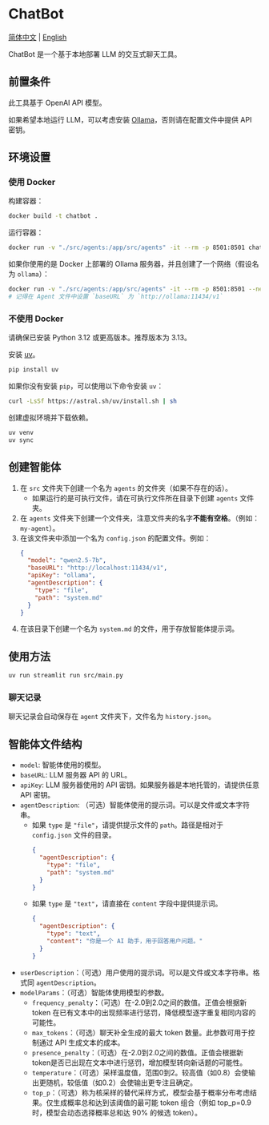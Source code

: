 # ChatBot
[简体中文](./README.md) | [English](./README_en.md)

ChatBot 是一个基于本地部署 LLM 的交互式聊天工具。

## 前置条件
此工具基于 OpenAI API 模型。

如果希望本地运行 LLM，可以考虑安装 [Ollama](https://ollama.com)，否则请在配置文件中提供 API 密钥。

## 环境设置

### 使用 Docker

构建容器：

```bash
docker build -t chatbot .
```

运行容器：

```bash
docker run -v "./src/agents:/app/src/agents" -it --rm -p 8501:8501 chatbot
```

如果你使用的是 Docker 上部署的 Ollama 服务器，并且创建了一个网络（假设名为 `ollama`）：

```bash
docker run -v "./src/agents:/app/src/agents" -it --rm -p 8501:8501 --network ollama chatbot
# 记得在 Agent 文件中设置 `baseURL` 为 `http://ollama:11434/v1`
```

### 不使用 Docker

请确保已安装 Python 3.12 或更高版本。推荐版本为 3.13。

安装 [uv](https://docs.astral.sh/uv/getting-started/installation/)。

```bash
pip install uv
```

如果你没有安装 `pip`，可以使用以下命令安装 `uv`：

```bash
curl -LsSf https://astral.sh/uv/install.sh | sh
```

创建虚拟环境并下载依赖。

```bash
uv venv
uv sync
```

## 创建智能体
1. 在 `src` 文件夹下创建一个名为 `agents` 的文件夹（如果不存在的话）。
    - 如果运行的是可执行文件，请在可执行文件所在目录下创建 `agents` 文件夹。
1. 在 `agents` 文件夹下创建一个文件夹，注意文件夹的名字**不能有空格**。（例如：`my-agent`）。
1. 在该文件夹中添加一个名为 `config.json` 的配置文件。例如：
    ```json
    {
      "model": "qwen2.5-7b",
      "baseURL": "http://localhost:11434/v1",
      "apiKey": "ollama",
      "agentDescription": {
        "type": "file",
        "path": "system.md"
      }
    }
    ```
1. 在该目录下创建一个名为 `system.md` 的文件，用于存放智能体提示词。

## 使用方法
```bash
uv run streamlit run src/main.py
```

### 聊天记录
聊天记录会自动保存在 `agent` 文件夹下，文件名为 `history.json`。

## 智能体文件结构
- `model`: 智能体使用的模型。
- `baseURL`: LLM 服务器 API 的 URL。
- `apiKey`: LLM 服务器使用的 API 密钥。如果服务器是本地托管的，请提供任意 API 密钥。
- `agentDescription`: （可选）智能体使用的提示词。可以是文件或文本字符串。
    - 如果 `type` 是 `"file"`，请提供提示文件的 `path`。路径是相对于 `config.json` 文件的目录。
        ```json
        {
          "agentDescription": {
            "type": "file",
            "path": "system.md"
          }
        }
        ```
    - 如果 `type` 是 `"text"`，请直接在 `content` 字段中提供提示词。
        ```json
        {
          "agentDescription": {
            "type": "text",
            "content": "你是一个 AI 助手，用于回答用户问题。"
          }
        }
        ```
- `userDescription`：（可选）用户使用的提示词。可以是文件或文本字符串。格式同 `agentDescription`。
- `modelParams`：（可选）智能体使用模型的参数。
    - `frequency_penalty`：（可选）在-2.0到2.0之间的数值。正值会根据新 token 在已有文本中的出现频率进行惩罚，降低模型逐字重复相同内容的可能性。
    - `max_tokens`：（可选）聊天补全生成的最大 token 数量。此参数可用于控制通过 API 生成文本的成本。
    - `presence_penalty`：（可选）在-2.0到2.0之间的数值。正值会根据新token是否已出现在文本中进行惩罚，增加模型转向新话题的可能性。
    - `temperature`：（可选）采样温度值，范围0到2。较高值（如0.8）会使输出更随机，较低值（如0.2）会使输出更专注且确定。
    - `top_p`：（可选）称为核采样的替代采样方式，模型会基于概率分布考虑结果。仅生成概率总和达到该阈值的最可能 token 组合（例如 top_p=0.9 时，模型会动态选择概率总和达 90% 的候选 token）。